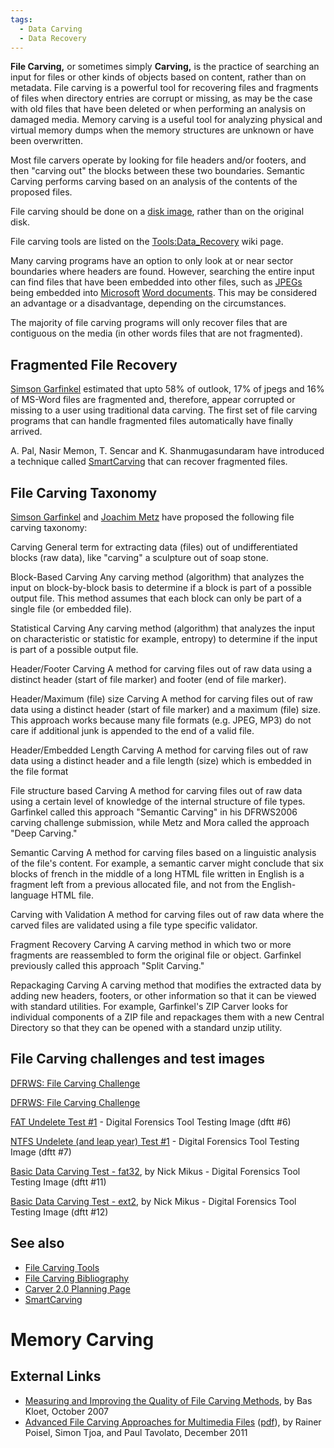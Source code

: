 ```yaml
---
tags:
  - Data Carving
  - Data Recovery 
---
```

**File Carving,** or sometimes simply **Carving,** is the practice of
searching an input for files or other kinds of objects based on content,
rather than on metadata. File carving is a powerful tool for recovering
files and fragments of files when directory entries are corrupt or
missing, as may be the case with old files that have been deleted or
when performing an analysis on damaged media. Memory carving is a useful
tool for analyzing physical and virtual memory dumps when the memory
structures are unknown or have been overwritten.

Most file carvers operate by looking for file headers and/or footers,
and then "carving out" the blocks between these two boundaries.
Semantic Carving performs carving based
on an analysis of the contents of the proposed files.

File carving should be done on a [disk image](disk_image.md),
rather than on the original disk.

File carving tools are listed on the
[Tools:Data_Recovery](tools_data_recovery.md) wiki page.

Many carving programs have an option to only look at or near sector
boundaries where headers are found. However, searching the entire input
can find files that have been embedded into other files, such as
[JPEGs](jpeg.md) being embedded into
[Microsoft](microsoft.md) [Word documents](ole_compound_file.md). This
may be considered an advantage or a disadvantage, depending on the
circumstances.

The majority of file carving programs will only recover files that are
contiguous on the media (in other words files that are not fragmented).

## Fragmented File Recovery

[Simson Garfinkel](simson_garfinkel.md) estimated that upto 58%
of outlook, 17% of jpegs and 16% of MS-Word files are fragmented and,
therefore, appear corrupted or missing to a user using traditional data
carving. The first set of file carving programs that can handle
fragmented files automatically have finally arrived.

A. Pal, Nasir Memon, T. Sencar and K. Shanmugasundaram have introduced
a technique called [SmartCarving](file_carving_smartcarving.md) that can
recover fragmented files.

## File Carving Taxonomy

[Simson Garfinkel](simson_garfinkel.md) and [Joachim Metz](joachim_metz.md) have
proposed the following file carving taxonomy:

Carving
General term for extracting data (files) out of undifferentiated blocks
(raw data), like "carving" a sculpture out of soap stone.

Block-Based Carving
Any carving method (algorithm) that analyzes the input on block-by-block
basis to determine if a block is part of a possible output file. This
method assumes that each block can only be part of a single file (or
embedded file).

Statistical Carving
Any carving method (algorithm) that analyzes the input on characteristic
or statistic for example, entropy) to determine if the input is part of
a possible output file.

Header/Footer Carving
A method for carving files out of raw data using a distinct header
(start of file marker) and footer (end of file marker).

Header/Maximum (file) size Carving
A method for carving files out of raw data using a distinct header
(start of file marker) and a maximum (file) size. This approach works
because many file formats (e.g. JPEG, MP3) do not care if additional
junk is appended to the end of a valid file.

Header/Embedded Length Carving
A method for carving files out of raw data using a distinct header and a
file length (size) which is embedded in the file format

File structure based Carving
A method for carving files out of raw data using a certain level of
knowledge of the internal structure of file types. Garfinkel called this
approach "Semantic Carving" in his DFRWS2006 carving challenge
submission, while Metz and Mora called the approach "Deep Carving."

Semantic Carving
A method for carving files based on a linguistic analysis of the file's
content. For example, a semantic carver might conclude that six blocks
of french in the middle of a long HTML file written in English is a
fragment left from a previous allocated file, and not from the
English-language HTML file.

Carving with Validation
A method for carving files out of raw data where the carved files are
validated using a file type specific validator.

Fragment Recovery Carving
A carving method in which two or more fragments are reassembled to form
the original file or object. Garfinkel previously called this approach
"Split Carving."

Repackaging Carving
A carving method that modifies the extracted data by adding new headers,
footers, or other information so that it can be viewed with standard
utilities. For example, Garfinkel's ZIP Carver
looks for individual components of a ZIP file and repackages them with a
new Central Directory so that they can be opened with a standard unzip
utility.

## File Carving challenges and test images

[DFRWS: File Carving Challenge](https://github.com/dfrws/dfrws2006-challenge)

[DFRWS: File Carving Challenge](https://github.com/dfrws/dfrws2007-challenge)

[FAT Undelete Test \#1](https://dftt.sourceforge.net/test6/index.html) -
Digital Forensics Tool Testing Image (dftt \#6)

[NTFS Undelete (and leap year) Test \#1](https://dftt.sourceforge.net/test7/index.html) -
Digital Forensics Tool Testing Image (dftt \#7)

[Basic Data Carving Test - fat32](https://dftt.sourceforge.net/test11/index.html),
by Nick Mikus - Digital Forensics Tool Testing Image (dftt \#11)

[Basic Data Carving Test - ext2](https://dftt.sourceforge.net/test12/index.html),
by Nick Mikus - Digital Forensics Tool Testing Image (dftt \#12)

## See also

* [File Carving Tools](tools_data_recovery.md#carving)
* [File Carving Bibliography](file_carving_bibliography.md)
* [Carver 2.0 Planning Page](carver_2.0_planning_page.md)
* [SmartCarving](file_carving_smartcarving.md)

# Memory Carving

## External Links

* [Measuring and Improving the Quality of File Carving Methods](https://github.com/libyal/documentation/blob/main/Thesis%20-%20Measuring%20and%20Improving%20the%20Quality%20of%20File%20Carving%20Methods.pdf),
  by Bas Kloet, October 2007
* [Advanced File Carving Approaches for Multimedia Files](https://isyou.info/jowua/abstracts/jowua-v2n4-3.htm)
  ([pdf](https://isyou.info/jowua/papers/jowua-v2n4-3.pdf)),
  by Rainer Poisel, Simon Tjoa, and Paul Tavolato, December 2011
